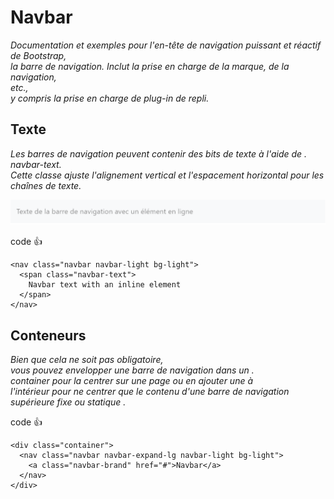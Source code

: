# Navbar

_Documentation et exemples pour l'en-tête de navigation puissant et réactif de Bootstrap, <br/>
la barre de navigation. Inclut la prise en charge de la marque,
de la navigation, <br/>
etc.,<br/>
y compris la prise en charge de plug-in de repli._

## Texte

_Les barres de navigation peuvent contenir des bits de texte à l'aide de .<br/>
navbar-text. <br/>
Cette classe ajuste l'alignement vertical et l'espacement horizontal pour les chaînes de texte._

![Screenshot](nav.png)

code :+1:

```
<nav class="navbar navbar-light bg-light">
  <span class="navbar-text">
    Navbar text with an inline element
  </span>
</nav>
```

## Conteneurs

_Bien que cela ne soit pas obligatoire, <br/>
vous pouvez envelopper une barre de navigation dans un .<br/>
container pour la centrer sur une page ou en ajouter une à <br/>
l'intérieur pour ne centrer que le contenu d'une barre de navigation supérieure fixe ou statique ._

code :+1:

```
<div class="container">
  <nav class="navbar navbar-expand-lg navbar-light bg-light">
    <a class="navbar-brand" href="#">Navbar</a>
  </nav>
</div>
```